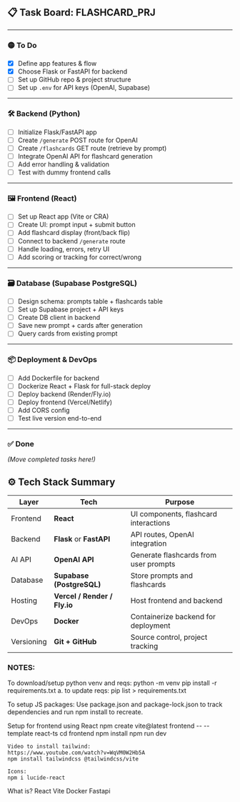 ## 📋 Task Board: FLASHCARD_PRJ

---

### 🟡 To Do

- [x] Define app features & flow
- [x] Choose Flask or FastAPI for backend
- [ ] Set up GitHub repo & project structure
- [ ] Set up `.env` for API keys (OpenAI, Supabase)

---

### 🛠 Backend (Python)

- [ ] Initialize Flask/FastAPI app
- [ ] Create `/generate` POST route for OpenAI
- [ ] Create `/flashcards` GET route (retrieve by prompt)
- [ ] Integrate OpenAI API for flashcard generation
- [ ] Add error handling & validation
- [ ] Test with dummy frontend calls

---

### 🖼 Frontend (React)

- [ ] Set up React app (Vite or CRA)
- [ ] Create UI: prompt input + submit button
- [ ] Add flashcard display (front/back flip)
- [ ] Connect to backend `/generate` route
- [ ] Handle loading, errors, retry UI
- [ ] Add scoring or tracking for correct/wrong

---

### 🗃 Database (Supabase PostgreSQL)

- [ ] Design schema: prompts table + flashcards table
- [ ] Set up Supabase project + API keys
- [ ] Create DB client in backend
- [ ] Save new prompt + cards after generation
- [ ] Query cards from existing prompt

---

### 📦 Deployment & DevOps

- [ ] Add Dockerfile for backend
- [ ] Dockerize React + Flask for full-stack deploy
- [ ] Deploy backend (Render/Fly.io)
- [ ] Deploy frontend (Vercel/Netlify)
- [ ] Add CORS config
- [ ] Test live version end-to-end

---

### ✅ Done

_(Move completed tasks here!)_



## ⚙️ Tech Stack Summary

| Layer      | Tech                      | Purpose                                  |
|------------|---------------------------|-------------------------------------------|
| Frontend   | **React**                 | UI components, flashcard interactions     |
| Backend    | **Flask** or **FastAPI**  | API routes, OpenAI integration            |
| AI API     | **OpenAI API**            | Generate flashcards from user prompts     |
| Database   | **Supabase (PostgreSQL)** | Store prompts and flashcards              |
| Hosting    | **Vercel / Render / Fly.io** | Host frontend and backend              |
| DevOps     | **Docker**                | Containerize backend for deployment       |
| Versioning | **Git + GitHub**          | Source control, project tracking          |


### NOTES:
To download/setup python venv and reqs:
    python -m venv
    pip install -r requirements.txt
    a. to update reqs:
    pip list > requirements.txt

To setup JS packages:
    Use package.json and package-lock.json to track dependencies and run npm install to recreate.

Setup for frontend using React
    npm create vite@latest frontend -- --template react-ts
    cd frontend
    npm install
    npm run dev

    Video to install tailwind: 
    https://www.youtube.com/watch?v=WqVM0W2Hb5A
    npm install tailwindcss @tailwindcss/vite

    Icons:
    npm i lucide-react

What is?
    React
    Vite
    Docker
    Fastapi